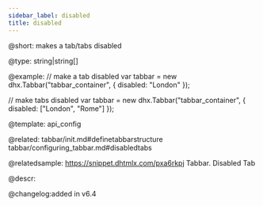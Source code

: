 ```yaml
---
sidebar_label: disabled
title: disabled
---          
```


@short: makes a tab/tabs disabled





@type: string|string[]

@example: 
// make a tab disabled
var tabbar = new dhx.Tabbar("tabbar_container", {
    disabled: "London"
});

// make tabs disabled
var tabbar = new dhx.Tabbar("tabbar_container", {
    disabled: ["London", "Rome"]
});

@template:	api_config

@related: 
tabbar/init.md#definetabbarstructure
tabbar/configuring_tabbar.md#disabledtabs

@relatedsample: https://snippet.dhtmlx.com/pxa6rkpj	Tabbar. Disabled Tab

@descr: 


@changelog:added in v6.4
